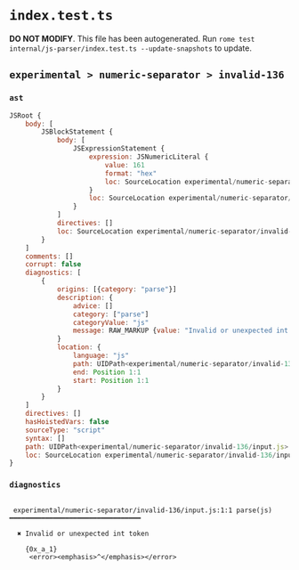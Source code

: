 # `index.test.ts`

**DO NOT MODIFY**. This file has been autogenerated. Run `rome test internal/js-parser/index.test.ts --update-snapshots` to update.

## `experimental > numeric-separator > invalid-136`

### `ast`

```javascript
JSRoot {
	body: [
		JSBlockStatement {
			body: [
				JSExpressionStatement {
					expression: JSNumericLiteral {
						value: 161
						format: "hex"
						loc: SourceLocation experimental/numeric-separator/invalid-136/input.js 1:1-1:7
					}
					loc: SourceLocation experimental/numeric-separator/invalid-136/input.js 1:1-1:7
				}
			]
			directives: []
			loc: SourceLocation experimental/numeric-separator/invalid-136/input.js 1:0-1:8
		}
	]
	comments: []
	corrupt: false
	diagnostics: [
		{
			origins: [{category: "parse"}]
			description: {
				advice: []
				category: ["parse"]
				categoryValue: "js"
				message: RAW_MARKUP {value: "Invalid or unexpected int token"}
			}
			location: {
				language: "js"
				path: UIDPath<experimental/numeric-separator/invalid-136/input.js>
				end: Position 1:1
				start: Position 1:1
			}
		}
	]
	directives: []
	hasHoistedVars: false
	sourceType: "script"
	syntax: []
	path: UIDPath<experimental/numeric-separator/invalid-136/input.js>
	loc: SourceLocation experimental/numeric-separator/invalid-136/input.js 1:0-2:0
}
```

### `diagnostics`

```

 experimental/numeric-separator/invalid-136/input.js:1:1 parse(js) ━━━━━━━━━━━━━━━━━━━━━━━━━━━━━━━━━

  ✖ Invalid or unexpected int token

    {0x_a_1}
     <error><emphasis>^</emphasis></error>


```
